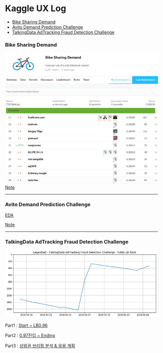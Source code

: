 Kaggle UX Log
===

<!-- @import "[TOC]" {cmd="toc" depthFrom=1 depthTo=6 orderedList=false} -->
<!-- code_chunk_output -->

* [Bike Sharing Demand](#bike-sharing-demand)
* [Avito Demand Prediction Challenge](#avito-demand-prediction-challenge)
* [TalkingData AdTracking Fraud Detection Challenge](#talkingdata-adtracking-fraud-detection-challenge)

<!-- /code_chunk_output -->


### Bike Sharing Demand

![](Bike/output/bike_score.png)
![](Bike/output/bike_rank.png)
[Note](/Bike/Note/Note.md)

---

### Avito Demand Prediction Challenge

[EDA](Avito/Avito_Code/EDA.html)

[Note](Avito/Note/Note.md)

---
### TalkingData AdTracking Fraud Detection Challenge

![](AdT/output/scoregraph.png)

Part1 : [Start ~ LB0.96](AdT/Note/Part1.md)


Part2 : [0.97진입 ~ Ending](AdT/Note/Part2.md)  


Part3 : [상위권 브리핑 분석 & 응용 계획](AdT/Note/Part3.md)  

